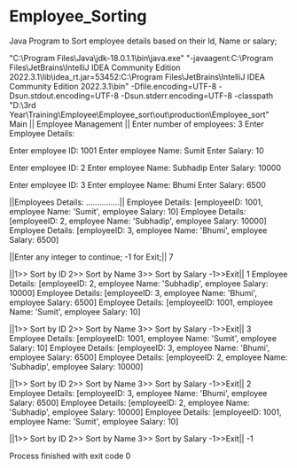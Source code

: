 # Employee_Sorting
Java Program to Sort employee details based on their Id, Name or salary;

"C:\Program Files\Java\jdk-18.0.1.1\bin\java.exe" "-javaagent:C:\Program Files\JetBrains\IntelliJ IDEA Community Edition 2022.3.1\lib\idea_rt.jar=53452:C:\Program Files\JetBrains\IntelliJ IDEA Community Edition 2022.3.1\bin" -Dfile.encoding=UTF-8 -Dsun.stdout.encoding=UTF-8 -Dsun.stderr.encoding=UTF-8 -classpath "D:\3rd Year\Training\Employee\Employee_sort\out\production\Employee_sort" Main
|| Employee Management ||
Enter number of employees: 
3
Enter Employee Details: 

Enter employee ID: 
1001
Enter employee Name: 
Sumit
Enter Salary: 
10

Enter employee ID: 
2
Enter employee Name: 
Subhadip
Enter Salary: 
10000

Enter employee ID: 
3
Enter employee Name: 
Bhumi
Enter Salary: 
6500

||Employees Details: ...............||
Employee Details: [employeeID: 1001, employee Name: 'Sumit', employee Salary: 10]
Employee Details: [employeeID: 2, employee Name: 'Subhadip', employee Salary: 10000]
Employee Details: [employeeID: 3, employee Name: 'Bhumi', employee Salary: 6500]

||Enter any integer to continue; -1 for Exit;||
7

||1>> Sort by ID  2>> Sort by Name  3>> Sort by Salary -1>>Exit||
1
Employee Details: [employeeID: 2, employee Name: 'Subhadip', employee Salary: 10000]
Employee Details: [employeeID: 3, employee Name: 'Bhumi', employee Salary: 6500]
Employee Details: [employeeID: 1001, employee Name: 'Sumit', employee Salary: 10]

||1>> Sort by ID  2>> Sort by Name  3>> Sort by Salary -1>>Exit||
3
Employee Details: [employeeID: 1001, employee Name: 'Sumit', employee Salary: 10]
Employee Details: [employeeID: 3, employee Name: 'Bhumi', employee Salary: 6500]
Employee Details: [employeeID: 2, employee Name: 'Subhadip', employee Salary: 10000]

||1>> Sort by ID  2>> Sort by Name  3>> Sort by Salary -1>>Exit||
2
Employee Details: [employeeID: 3, employee Name: 'Bhumi', employee Salary: 6500]
Employee Details: [employeeID: 2, employee Name: 'Subhadip', employee Salary: 10000]
Employee Details: [employeeID: 1001, employee Name: 'Sumit', employee Salary: 10]

||1>> Sort by ID  2>> Sort by Name  3>> Sort by Salary -1>>Exit||
-1

Process finished with exit code 0
